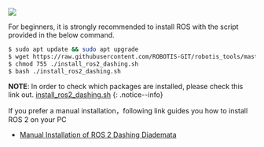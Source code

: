 ![](/assets/images/platform/openmanipulator_p/logo_ros.png)

For beginners, it is strongly recommended to install ROS with the script provided in the below command.


``` bash
$ sudo apt update && sudo apt upgrade
$ wget https://raw.githubusercontent.com/ROBOTIS-GIT/robotis_tools/master/install_ros2_dashing.sh
$ chmod 755 ./install_ros2_dashing.sh
$ bash ./install_ros2_dashing.sh
```

**NOTE**: In order to check which packages are installed, please check this link out. [install_ros2_dashing.sh](https://raw.githubusercontent.com/ROBOTIS-GIT/robotis_tools/master/install_ros2_dashing.sh)
{: .notice--info}

If you prefer a manual installation，following link guides you how to install ROS 2 on your PC
- [Manual Installation of ROS 2 Dashing Diademata](https://index.ros.org/doc/ros2/Installation/Dashing/Linux-Install-Debians/)